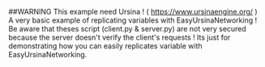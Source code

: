 ##WARNING
This example need Ursina ! ( https://www.ursinaengine.org/ )
A very basic example of replicating variables with EasyUrsinaNetworking !
Be aware that theses script (client.py & server.py) are not very secured because the server doesn't verify the client's requests !
Its just for demonstrating how you can easily replicates variable with EasyUrsinaNetworking.
